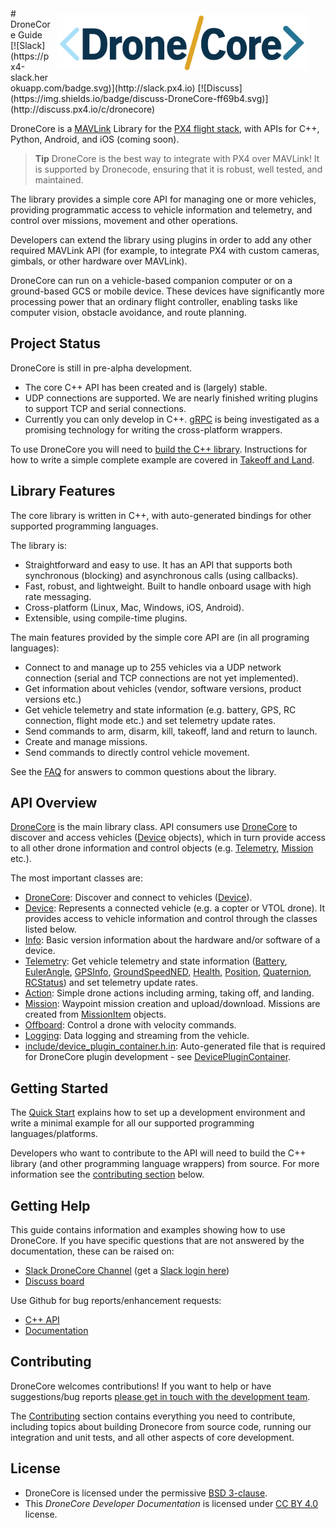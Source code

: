 <div style="float:right; padding:10px; margin-right:20px;"><img src="../assets/site/dronecore_logo_full.png" title="DroneCore Logo" width="400px"/></div>
# DroneCore Guide
[![Slack](https://px4-slack.herokuapp.com/badge.svg)](http://slack.px4.io)&nbsp;[![Discuss](https://img.shields.io/badge/discuss-DroneCore-ff69b4.svg)](http://discuss.px4.io/c/dronecore)  
<!-- 
[![Releases](https://img.shields.io/github/release/PX4/Firmware.svg)](https://github.com/PX4/Firmware/releases) 
-->

DroneCore is a [MAVLink](http://mavlink.org) Library for the [PX4 flight stack](http://px4.io), with APIs for C++, Python, Android, and iOS (coming soon). 

> **Tip** DroneCore is the best way to integrate with PX4 over MAVLink! 
  It is supported by Dronecode, ensuring that it is robust, well tested, and maintained. 

The library provides a simple core API for managing one or more vehicles, providing programmatic access to vehicle information and telemetry, and control over missions, movement and other operations.

Developers can extend the library using plugins in order to add any other required MAVLink API (for example, to integrate PX4 with custom cameras, gimbals, or other hardware over MAVLink).

DroneCore can run on a vehicle-based companion computer or on a ground-based GCS or mobile device. These devices have significantly more processing power that an ordinary flight controller, enabling tasks like computer vision, obstacle avoidance, and route planning.

## Project Status

DroneCore is still in pre-alpha development. 
- The core C++ API has been created and is (largely) stable.
- UDP connections are supported. We are nearly finished writing plugins to support TCP and serial connections.
- Currently you can only develop in C++. [gRPC](https://grpc.io/) is being investigated as a promising technology for writing the cross-platform wrappers.

To use DroneCore you will need to [build the C++ library](contributing/build.md). Instructions for how to write a simple complete example are covered in [Takeoff and Land](examples/takeoff_and_land.md).


## Library Features

The core library is written in C++, with auto-generated bindings for other supported programming languages.

The library is:
- Straightforward and easy to use. It has an API that supports both synchronous (blocking) and asynchronous calls (using callbacks). 
- Fast, robust, and lightweight. Built to handle onboard usage with high rate messaging.
- Cross-platform (Linux, Mac, Windows, iOS, Android).
- Extensible, using compile-time plugins.

The main features provided by the simple core API are (in all programing languages):

* Connect to and manage up to 255 vehicles via a UDP network connection (serial and TCP connections are not yet implemented). 
* Get information about vehicles (vendor, software versions, product versions etc.)
* Get vehicle telemetry and state information (e.g. battery, GPS, RC connection, flight mode etc.) and set telemetry update rates.
* Send commands to arm, disarm, kill, takeoff, land and return to launch.
* Create and manage missions.
* Send commands to directly control vehicle movement.

See the [FAQ](getting_started/faq.md) for answers to common questions about the library. 


## API Overview

[DroneCore](/api_reference/classdronecore_1_1_drone_core.md) is the main library class. API consumers use [DroneCore](/api_reference/classdronecore_1_1_drone_core.md) to discover and access vehicles ([Device](/api_reference/classdronecore_1_1_device.md) objects), which in turn provide access to all other drone information and control objects (e.g. [Telemetry](/api_reference/classdronecore_1_1_telemetry.md), [Mission](/api_reference/classdronecore_1_1_mission.md) etc.).

The most important classes are:

- [DroneCore](/api_reference/classdronecore_1_1_drone_core.md): Discover and connect to vehicles ([Device](/api_reference/classdronecore_1_1_device.md)).
- [Device](/api_reference/classdronecore_1_1_device.md): Represents a connected vehicle (e.g. a copter or VTOL drone). It provides access to vehicle information and control through the classes listed below.
- [Info](/api_reference/classdronecore_1_1_info.md): Basic version information about the hardware and/or software of a device.
- [Telemetry](/api_reference/classdronecore_1_1_telemetry.md): Get vehicle telemetry and state information ([Battery](/api_reference/structdronecore_1_1_telemetry_1_1_battery.md), [EulerAngle](/api_reference/structdronecore_1_1_telemetry_1_1_euler_angle.md), [GPSInfo](/api_reference/structdronecore_1_1_telemetry_1_1_g_p_s_info.md), [GroundSpeedNED](/api_reference/structdronecore_1_1_telemetry_1_1_ground_speed_n_e_d.md), [Health](/api_reference/structdronecore_1_1_telemetry_1_1_health.md), [Position](/api_reference/structdronecore_1_1_telemetry_1_1_position.md), [Quaternion](/api_reference/structdronecore_1_1_telemetry_1_1_quaternion.md), [RCStatus](/api_reference/structdronecore_1_1_telemetry_1_1_r_c_status.md)) and set telemetry update rates.
- [Action](/api_reference/classdronecore_1_1_action.md): Simple drone actions including arming, taking off, and landing.
- [Mission](/api_reference/classdronecore_1_1_mission.md): Waypoint mission creation and upload/download. Missions are created from [MissionItem](/api_reference/classdronecore_1_1_mission_item.md) objects.
- [Offboard](/api_reference/classdronecore_1_1_offboard.md): Control a drone with velocity commands.
- [Logging](/api_reference/classdronecore_1_1_logging.md): Data logging and streaming from the vehicle.
- [include/device_plugin_container.h.in](https://github.com/dronecore/DroneCore/blob/master/include/device_plugin_container.h.in): Auto-generated file that is required for DroneCore plugin development - see [DevicePluginContainer](/api_reference/classdronecore_1_1_device_plugin_container.md).


## Getting Started

The [Quick Start](getting_started/README.md) explains how to set up a development environment and write a minimal example for all our supported programming languages/platforms. 

Developers who want to contribute to the API will need to build the C++ library (and other programming language wrappers) from source. For more information see the [contributing section](#contributing) below.
 

## Getting Help

This guide contains information and examples showing how to use DroneCore. If you have specific questions that are not answered by the documentation, these can be raised on:

* [Slack DroneCore Channel](https://px4.slack.com/messages/C68J8H32A) (get a [Slack login here](http://slack.px4.io))
* [Discuss board](http://discuss.px4.io/c/dronecore)

Use Github for bug reports/enhancement requests:

* [C++ API](https://github.com/dronecore/DroneCore/issues)
* [Documentation](https://github.com/dronecore/docs/issues/)
<!-- Add info about where Python etc API issues are reported). -->


## Contributing


DroneCore welcomes contributions! If you want to help or have suggestions/bug reports [please get in touch with the development team](#getting-help). 

The [Contributing](contributing/README.md) section contains everything you need to contribute, including topics about building Dronecore from source code, running our integration and unit tests, and all other aspects of core development. 


## License

* DroneCore is licensed under the permissive [BSD 3-clause](https://github.com/dronecore/DroneCore/blob/master/LICENSE.md).
* This *DroneCore Developer Documentation* is licensed under [CC BY 4.0](https://creativecommons.org/licenses/by/4.0/) license.

<!-- ## Roadmap   - removed. I think belongs on repo at this point. Can be added back to releases if you want to manage it in docs -->
<!-- ## API overview    - moved to "Getting started" (for now) -->
<!-- ## Authors   - removed - I think this belongs in repo, though arguably could link to the github author tracking -->

